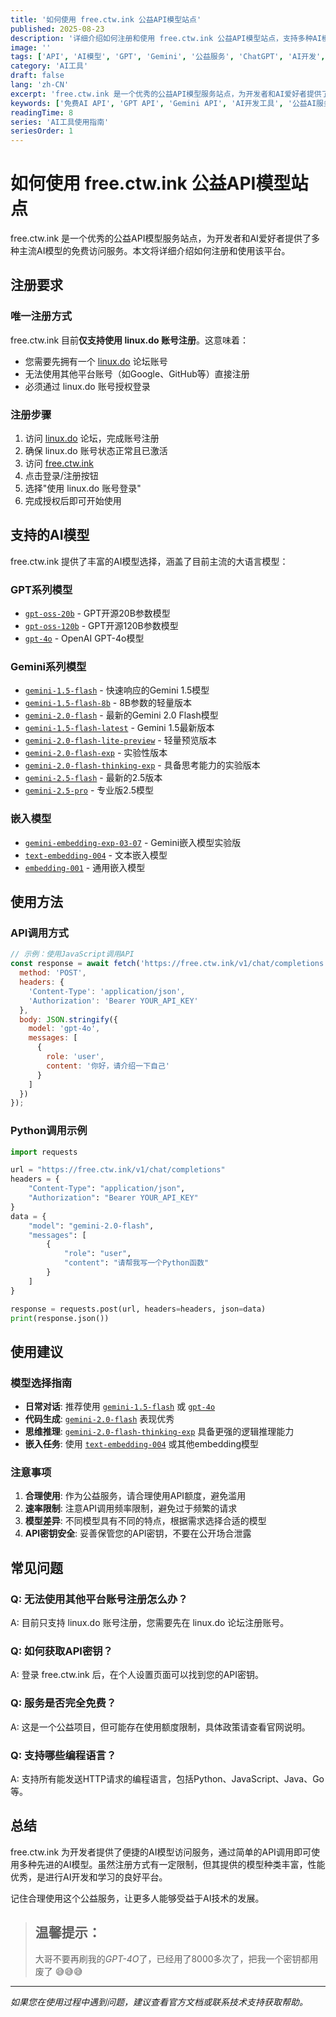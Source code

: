 ```yaml
---
title: '如何使用 free.ctw.ink 公益API模型站点'
published: 2025-08-23
description: '详细介绍如何注册和使用 free.ctw.ink 公益API模型站点，支持多种AI模型包括GPT、Gemini等，完全免费的AI API服务。'
image: ''
tags: ['API', 'AI模型', 'GPT', 'Gemini', '公益服务', 'ChatGPT', 'AI开发', '机器学习']
category: 'AI工具'
draft: false
lang: 'zh-CN'
excerpt: 'free.ctw.ink 是一个优秀的公益API模型服务站点，为开发者和AI爱好者提供了多种主流AI模型的免费访问服务，包括GPT-4o、Gemini 2.0等最新模型。'
keywords: ['免费AI API', 'GPT API', 'Gemini API', 'AI开发工具', '公益AI服务', '人工智能接口']
readingTime: 8
series: 'AI工具使用指南'
seriesOrder: 1
---
```


# 如何使用 free.ctw.ink 公益API模型站点

free.ctw.ink 是一个优秀的公益API模型服务站点，为开发者和AI爱好者提供了多种主流AI模型的免费访问服务。本文将详细介绍如何注册和使用该平台。

## 注册要求

### 唯一注册方式
free.ctw.ink 目前**仅支持使用 linux.do 账号注册**。这意味着：

- 您需要先拥有一个 [linux.do](https://linux.do) 论坛账号
- 无法使用其他平台账号（如Google、GitHub等）直接注册
- 必须通过 linux.do 账号授权登录

### 注册步骤
1. 访问 [linux.do](https://linux.do) 论坛，完成账号注册
2. 确保 linux.do 账号状态正常且已激活
3. 访问 [free.ctw.ink](https://free.ctw.ink)
4. 点击登录/注册按钮
5. 选择"使用 linux.do 账号登录"
6. 完成授权后即可开始使用

## 支持的AI模型

free.ctw.ink 提供了丰富的AI模型选择，涵盖了目前主流的大语言模型：

### GPT系列模型
- [`gpt-oss-20b`](https://free.ctw.ink:0) - GPT开源20B参数模型
- [`gpt-oss-120b`](https://free.ctw.ink:0) - GPT开源120B参数模型  
- [`gpt-4o`](https://free.ctw.ink:0) - OpenAI GPT-4o模型

### Gemini系列模型
- [`gemini-1.5-flash`](https://free.ctw.ink:0) - 快速响应的Gemini 1.5模型
- [`gemini-1.5-flash-8b`](https://free.ctw.ink:0) - 8B参数的轻量版本
- [`gemini-2.0-flash`](https://free.ctw.ink:0) - 最新的Gemini 2.0 Flash模型
- [`gemini-1.5-flash-latest`](https://free.ctw.ink:0) - Gemini 1.5最新版本
- [`gemini-2.0-flash-lite-preview`](https://free.ctw.ink:0) - 轻量预览版本
- [`gemini-2.0-flash-exp`](https://free.ctw.ink:0) - 实验性版本
- [`gemini-2.0-flash-thinking-exp`](https://free.ctw.ink:0) - 具备思考能力的实验版本
- [`gemini-2.5-flash`](https://free.ctw.ink:0) - 最新的2.5版本
- [`gemini-2.5-pro`](https://free.ctw.ink:0) - 专业版2.5模型

### 嵌入模型
- [`gemini-embedding-exp-03-07`](https://free.ctw.ink:0) - Gemini嵌入模型实验版
- [`text-embedding-004`](https://free.ctw.ink:0) - 文本嵌入模型
- [`embedding-001`](https://free.ctw.ink:0) - 通用嵌入模型

## 使用方法

### API调用方式
```javascript
// 示例：使用JavaScript调用API
const response = await fetch('https://free.ctw.ink/v1/chat/completions', {
  method: 'POST',
  headers: {
    'Content-Type': 'application/json',
    'Authorization': 'Bearer YOUR_API_KEY'
  },
  body: JSON.stringify({
    model: 'gpt-4o',
    messages: [
      {
        role: 'user',
        content: '你好，请介绍一下自己'
      }
    ]
  })
});
```

### Python调用示例
```python
import requests

url = "https://free.ctw.ink/v1/chat/completions"
headers = {
    "Content-Type": "application/json",
    "Authorization": "Bearer YOUR_API_KEY"
}
data = {
    "model": "gemini-2.0-flash",
    "messages": [
        {
            "role": "user", 
            "content": "请帮我写一个Python函数"
        }
    ]
}

response = requests.post(url, headers=headers, json=data)
print(response.json())
```

## 使用建议

### 模型选择指南
- **日常对话**: 推荐使用 [`gemini-1.5-flash`](https://free.ctw.ink:0) 或 [`gpt-4o`](https://free.ctw.ink:0)
- **代码生成**: [`gemini-2.0-flash`](https://free.ctw.ink:0) 表现优秀
- **思维推理**: [`gemini-2.0-flash-thinking-exp`](https://free.ctw.ink:0) 具备更强的逻辑推理能力
- **嵌入任务**: 使用 [`text-embedding-004`](https://free.ctw.ink:0) 或其他embedding模型

### 注意事项
1. **合理使用**: 作为公益服务，请合理使用API额度，避免滥用
2. **速率限制**: 注意API调用频率限制，避免过于频繁的请求
3. **模型差异**: 不同模型具有不同的特点，根据需求选择合适的模型
4. **API密钥安全**: 妥善保管您的API密钥，不要在公开场合泄露

## 常见问题

### Q: 无法使用其他平台账号注册怎么办？
A: 目前只支持 linux.do 账号注册，您需要先在 linux.do 论坛注册账号。

### Q: 如何获取API密钥？
A: 登录 free.ctw.ink 后，在个人设置页面可以找到您的API密钥。

### Q: 服务是否完全免费？
A: 这是一个公益项目，但可能存在使用额度限制，具体政策请查看官网说明。

### Q: 支持哪些编程语言？
A: 支持所有能发送HTTP请求的编程语言，包括Python、JavaScript、Java、Go等。

## 总结

free.ctw.ink 为开发者提供了便捷的AI模型访问服务，通过简单的API调用即可使用多种先进的AI模型。虽然注册方式有一定限制，但其提供的模型种类丰富，性能优秀，是进行AI开发和学习的良好平台。

记住合理使用这个公益服务，让更多人能够受益于AI技术的发展。

> ## 温馨提示：
>
> 大哥不要再刷我的*GPT-4O*了，已经用了8000多次了，把我一个密钥都用废了 😅😅😅

---

*如果您在使用过程中遇到问题，建议查看官方文档或联系技术支持获取帮助。*